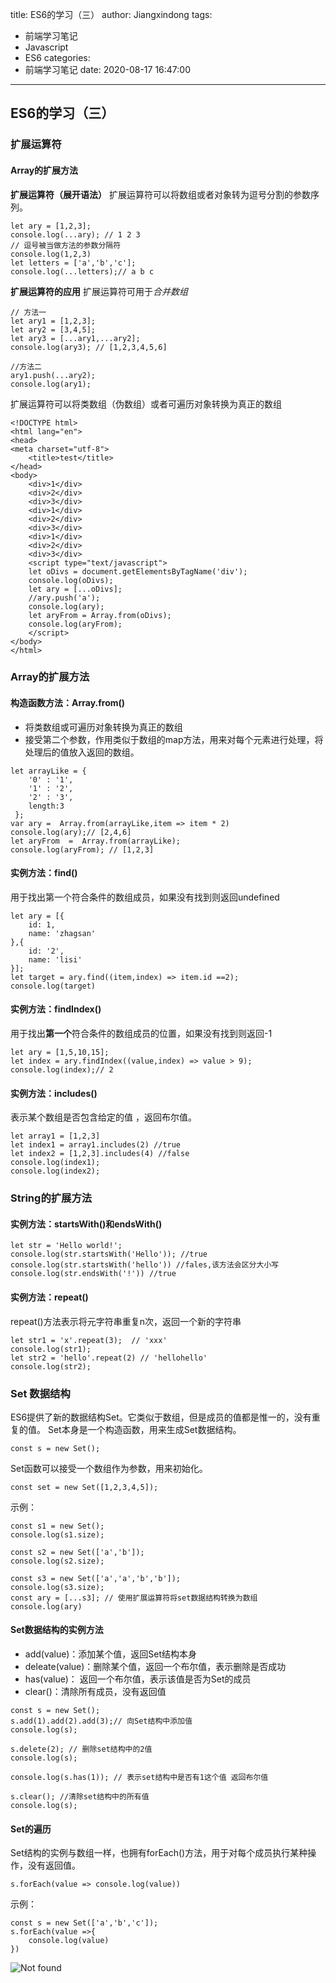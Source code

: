 title: ES6的学习（三）
author: Jiangxindong
tags:
  - 前端学习笔记
  - Javascript
  - ES6
categories:
  - 前端学习笔记
date: 2020-08-17 16:47:00
---
## ES6的学习（三）
### 扩展运算符
#### Array的扩展方法
**扩展运算符（展开语法）**
扩展运算符可以将数组或者对象转为逗号分割的参数序列。
```
let ary = [1,2,3];
console.log(...ary); // 1 2 3
// 逗号被当做方法的参数分隔符
console.log(1,2,3)
let letters = ['a','b','c'];
console.log(...letters);// a b c
```
**扩展运算符的应用**
扩展运算符可用于*合并数组*
```
// 方法一
let ary1 = [1,2,3];
let ary2 = [3,4,5];
let ary3 = [...ary1,...ary2];
console.log(ary3); // [1,2,3,4,5,6]

//方法二 
ary1.push(...ary2);
console.log(ary1);
```

扩展运算符可以将类数组（伪数组）或者可遍历对象转换为真正的数组

```
<!DOCTYPE html>
<html lang="en">
<head>
<meta charset="utf-8">
	<title>test</title>
</head>
<body>
	<div>1</div>
	<div>2</div>
	<div>3</div>
	<div>1</div>
	<div>2</div>
	<div>3</div>
	<div>1</div>
	<div>2</div>
	<div>3</div>
	<script type="text/javascript">
	let oDivs = document.getElementsByTagName('div');
	console.log(oDivs);
	let ary = [...oDivs];
	//ary.push('a');
	console.log(ary);
	let aryFrom = Array.from(oDivs);
	console.log(aryFrom);
	</script>
</body>
</html>
```

### Array的扩展方法
#### 构造函数方法：Array.from()
* 将类数组或可遍历对象转换为真正的数组
* 接受第二个参数，作用类似于数组的map方法，用来对每个元素进行处理，将处理后的值放入返回的数组。

```
let arrayLike = {
    '0' : '1',
    '1' : '2',
    '2' : '3',
    length:3
 };
var ary =  Array.from(arrayLike,item => item * 2)
console.log(ary);// [2,4,6]
let aryFrom  =  Array.from(arrayLike); 
console.log(aryFrom); // [1,2,3]
```

#### 实例方法：find()
用于找出第一个符合条件的数组成员，如果没有找到则返回undefined

```
let ary = [{
    id: 1,
    name: 'zhagsan'
},{
    id: '2',
    name: 'lisi'
}];
let target = ary.find((item,index) => item.id ==2);
console.log(target)
```
#### 实例方法：findIndex()
 用于找出**第一个**符合条件的数组成员的位置，如果没有找到则返回-1
 
 ```
 let ary = [1,5,10,15];
 let index = ary.findIndex((value,index) => value > 9);
 console.log(index);// 2
```

####  实例方法：includes()
表示某个数组是否包含给定的值 ，返回布尔值。

```
let array1 = [1,2,3]
let index1 = array1.includes(2) //true
let index2 = [1,2,3].includes(4) //false
console.log(index1);
console.log(index2);
```
### String的扩展方法
#### 实例方法：startsWith()和endsWith()

```
let str = 'Hello world!';
console.log(str.startsWith('Hello')); //true
console.log(str.startsWith('hello')) //fales,该方法会区分大小写
console.log(str.endsWith('!')) //true
```

#### 实例方法：repeat()
repeat()方法表示将元字符串重复n次，返回一个新的字符串

```
let str1 = 'x'.repeat(3);  // 'xxx'
console.log(str1);
let str2 = 'hello'.repeat(2) // 'hellohello'
console.log(str2);
```

### Set 数据结构
ES6提供了新的数据结构Set。它类似于数组，但是成员的值都是惟一的，没有重复的值。
Set本身是一个构造函数，用来生成Set数据结构。

```
const s = new Set();
```

Set函数可以接受一个数组作为参数，用来初始化。

```
const set = new Set([1,2,3,4,5]);
```
示例：
```
const s1 = new Set();
console.log(s1.size);

const s2 = new Set(['a','b']);
console.log(s2.size);

const s3 = new Set(['a','a','b','b']);
console.log(s3.size);
const ary = [...s3]; // 使用扩展运算符将set数据结构转换为数组
console.log(ary)
```
#### Set数据结构的实例方法
* add(value)：添加某个值，返回Set结构本身
* deleate(value)：删除某个值，返回一个布尔值，表示删除是否成功
* has(value)： 返回一个布尔值，表示该值是否为Set的成员
* clear()：清除所有成员，没有返回值

```
const s = new Set();
s.add(1).add(2).add(3);// 向Set结构中添加值
console.log(s);

s.delete(2); // 删除set结构中的2值
console.log(s);

console.log(s.has(1)); // 表示set结构中是否有1这个值 返回布尔值

s.clear(); //清除set结构中的所有值
console.log(s);
```

#### Set的遍历
Set结构的实例与数组一样，也拥有forEach()方法，用于对每个成员执行某种操作，没有返回值。
```
s.forEach(value => console.log(value))
```

示例：
```
const s = new Set(['a','b','c']);
s.forEach(value =>{
    console.log(value)
})
```

![Not found](/post-img/post-img7.png)
